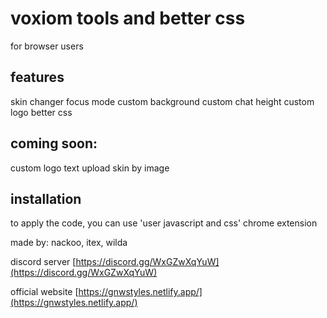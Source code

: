 # voxiom tools and better css 

for browser users

## features
  skin changer
  focus mode
  custom background
  custom chat height
  custom logo
  better css

## coming soon:
  custom logo text
  upload skin by image

## installation
to apply the code, you can use 'user javascript and css' chrome extension

made by: nackoo, itex, wilda

discord server
[https://discord.gg/WxGZwXqYuW](https://discord.gg/WxGZwXqYuW)

official website
[https://gnwstyles.netlify.app/](https://gnwstyles.netlify.app/)
